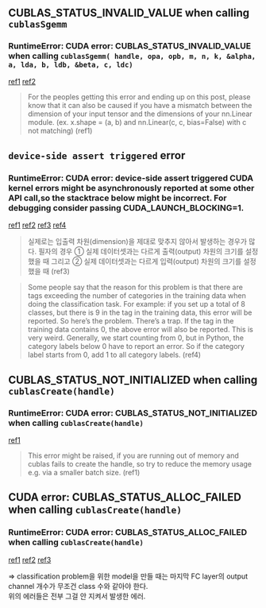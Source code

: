 ## CUBLAS_STATUS_INVALID_VALUE when calling `cublasSgemm`

### RuntimeError: CUDA error: CUBLAS_STATUS_INVALID_VALUE when calling `cublasSgemm( handle, opa, opb, m, n, k, &alpha, a, lda, b, ldb, &beta, c, ldc)`

[ref1](https://discuss.pytorch.org/t/runtimeerror-cuda-error-cublas-status-invalid-value-when-calling-cublassgemm-handle-opa-opb-m-n-k-alpha-a-lda-b-ldb-beta-c-ldc/124544/2)
[ref2](https://stackoverflow.com/questions/66600362/runtimeerror-cuda-error-cublas-status-execution-failed-when-calling-cublassge)

> For the peoples getting this error and ending up on this post, please know that it can also be caused if you have a mismatch between the dimension of your input tensor and the dimensions of your nn.Linear module. (ex. x.shape = (a, b) and nn.Linear(c, c, bias=False) with c not matching) (ref1)


## `device-side assert triggered` error

### RuntimeError: CUDA error: device-side assert triggered CUDA kernel errors might be asynchronously reported at some other API call,so the stacktrace below might be incorrect. For debugging consider passing CUDA_LAUNCH_BLOCKING=1.

[ref1](https://stackoverflow.com/questions/68166721/cuda-error-device-side-assert-triggered-on-colab)
[ref2](https://brstar96.github.io/shoveling/device_error_summary/)
[ref3](https://ndb796.tistory.com/509)
[ref4](https://programmerah.com/solved-runtimeerror-cuda-error-device-side-assert-triggered-30474/)

> 실제로는 입출력 차원(dimension)을 제대로 맞추지 않아서 발생하는 경우가 많다. 필자의 경우 ① 실제 데이터셋과는 다르게 출력(output) 차원의 크기를 설정했을 때 그리고 ② 실제 데이터셋과는 다르게 입력(output) 차원의 크기를 설정했을 때 (ref3)

> Some people say that the reason for this problem is that there are tags exceeding the number of categories in the training data when doing the classification task. For example: if you set up a total of 8 classes, but there is 9 in the tag in the training data, this error will be reported. So here’s the problem. There’s a trap. If the tag in the training data contains 0, the above error will also be reported. This is very weird. Generally, we start counting from 0, but in Python, the category labels below 0 have to report an error. So if the category label starts from 0, add 1 to all category labels. (ref4)


## CUBLAS_STATUS_NOT_INITIALIZED when calling `cublasCreate(handle)`

### RuntimeError: CUDA error: CUBLAS_STATUS_NOT_INITIALIZED when calling `cublasCreate(handle)`

[ref1](https://discuss.pytorch.org/t/cuda-error-cublas-status-not-initialized-when-calling-cublascreate-handle/125450)

> This error might be raised, if you are running out of memory and cublas fails to create the handle, so try to reduce the memory usage e.g. via a smaller batch size. (ref1)


## CUDA error: CUBLAS_STATUS_ALLOC_FAILED when calling `cublasCreate(handle)`

### RuntimeError: CUDA error: CUBLAS_STATUS_ALLOC_FAILED when calling `cublasCreate(handle)`

[ref1](https://developers-shack.tistory.com/5)
[ref2](https://discuss.pytorch.org/t/runtimeerror-cuda-error-cublas-status-alloc-failed-when-calling-cublascreate-handle-while-running-fine-on-the-cpu/108740)
[ref3](https://stackoverflow.com/questions/63930934/cuda-error-cublas-status-alloc-failed-when-running-loss-backward)


=> classification problem을 위한 model을 만들 때는 마지막 FC layer의 output channel 개수가 무조건 class 수와 같아야 한다.<br>
위의 에러들은 전부 그걸 안 지켜서 발생한 에러.

